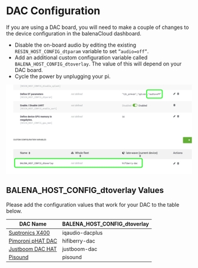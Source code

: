 # DAC Configuration

If you are using a DAC board, you will need to make a couple of changes to the device configuration in the balenaCloud dashboard.

* Disable the on-board audio by editing the existing `RESIN_HOST_CONFIG_dtparam` variable to set `”audio=off”`.
* Add an additional custom configuration variable called `BALENA_HOST_CONFIG_dtoverlay`. The value of this will depend on your DAC board.
* Cycle the power by unplugging your pi.

![DAC Configuration](images/dac-vars.png)

## BALENA_HOST_CONFIG_dtoverlay Values

Please add the configuration values that work for your DAC to the table below.

| DAC Name               | BALENA_HOST_CONFIG_dtoverlay          |
|------------------------|---------------------------------------|
| [Suptronics X400][1]   | iqaudio-dacplus                       |
| [Pimoroni pHAT DAC][2] | hifiberry-dac                         |
| [Justboom DAC HAT][3]  | justboom-dac                          |
| [Pisound][4]           | pisound                               |



[1]: http://www.suptronics.com/Xseries/x400.html
[2]: https://shop.pimoroni.com/products/phat-dac
[3]: https://uk.pi-supply.com/products/justboom-dac-hat
[4]: https://blokas.io/pisound/